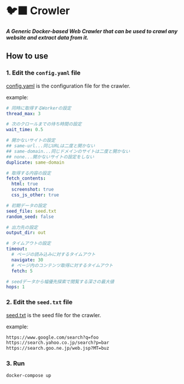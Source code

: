 # 🐦‍⬛ Crowler

**_A Generic Docker-based Web Crawler that can be used to crawl any website and extract data from it._**

## How to use

### 1. Edit the `config.yaml` file

[config.yaml](./app/config.yaml) is the configuration file for the crawler.

example:

```yaml
# 同時に取得するWorkerの設定
thread_max: 3

# 次のクロールまでの待ち時間の設定
wait_time: 0.5

# 開かないサイトの設定
## same-url...同じURLは二度と開かない
## same-domain...同じドメインのサイトは二度と開かない
## none...開かないサイトの設定をしない
duplicate: same-domain

# 取得する内容の設定
fetch_contents:
  html: true
  screenshot: true
  css_js_other: true

# 初期データの設定
seed_file: seed.txt
random_seed: false

# 出力先の設定
output_dir: out

# タイムアウトの設定
timeout:
  # ページの読み込みに対するタイムアウト
  navigate: 30
  # ページ内のコンテンツ取得に対するタイムアウト
  fetch: 5

# seedデータから幅優先探索で閲覧する深さの最大値
hops: 1
```

### 2. Edit the `seed.txt` file

[seed.txt](./app/seed.txt) is the seed file for the crawler.

example:

```txt
https://www.google.com/search?q=foo
https://search.yahoo.co.jp/search?p=bar
https://search.goo.ne.jp/web.jsp?MT=buz
```

### 3. Run

```bash
docker-compose up
```
